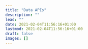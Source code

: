 ```yaml
---
title: "Data APIs"
description: ""
lead: ""
date: 2021-02-04T11:56:16+01:00
lastmod: 2021-02-04T11:56:16+01:00
draft: false
images: []
---
```

